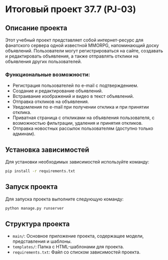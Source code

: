 # Итоговый проект 37.7 (PJ-03)

## Описание проекта

Этот учебный проект представляет собой интернет-ресурс для фанатского сервера одной известной MMORPG, напоминающий доску объявлений. Пользователи могут регистрироваться на сайте, создавать и редактировать объявления, а также отправлять отклики на объявления других пользователей. 

### Функциональные возможности:

- Регистрация пользователей по e-mail с подтверждением.
- Создание и редактирование объявлений.
- Встраивание изображений и видео в текст объявлений.
- Отправка откликов на объявления.
- Уведомления по e-mail при получении отклика и при принятии отклика.
- Приватная страница с откликами на объявления пользователя, с возможностью фильтрации, удаления и принятия откликов.
- Отправка новостных рассылок пользователям (доступно только админам).

## Установка зависимостей

Для установки необходимых зависимостей используйте команду:

```sh
pip install -r requirements.txt
```

## Запуск проекта

Для запуска проекта выполните следующую команду:

```sh
python manage.py runserver
```

## Структура проекта

- `main/`: Основное приложение проекта, содержащее модели, представления и шаблоны.
- `templates/`: Папка с HTML-шаблонами для проекта.
- `requirements.txt`: Файл со списком зависимостей проекта.
